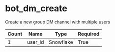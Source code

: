 # bot_dm_create
Create a new group DM channel with multiple users

 Count | Name | Type | Required        
 ----|----|----|----
 1 | user_id | Snowflake | True


